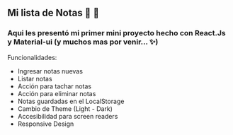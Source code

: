 ## Mi lista de Notas  :speech_balloon: :metal:

### Aqui les presentó mi primer mini proyecto hecho con React.Js y Material-ui (y muchos mas por venir... :sparkles:)

Funcionalidades:
- Ingresar notas nuevas
- Listar notas
- Acción para tachar notas
- Acción para eliminar notas
- Notas guardadas en el LocalStorage
- Cambio de Theme (Light - Dark)
- Accesibilidad para screen readers
- Responsive Design






